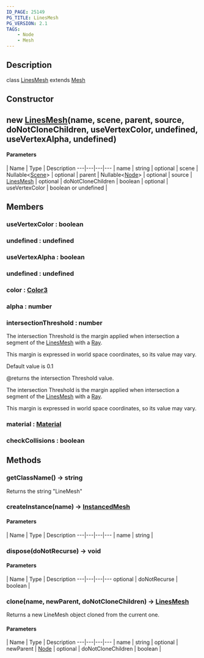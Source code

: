 ```yaml
---
ID_PAGE: 25149
PG_TITLE: LinesMesh
PG_VERSION: 2.1
TAGS:
    - Node
    - Mesh
---
```

## Description

class [LinesMesh](/classes/3.1/LinesMesh) extends [Mesh](/classes/3.1/Mesh)



## Constructor

## new [LinesMesh](/classes/3.1/LinesMesh)(name, scene, parent, source, doNotCloneChildren, useVertexColor, undefined, useVertexAlpha, undefined)



#### Parameters
 | Name | Type | Description
---|---|---|---
 | name | string | 
optional | scene | Nullable&lt;[Scene](/classes/3.1/Scene)&gt; | 
optional | parent | Nullable&lt;[Node](/classes/3.1/Node)&gt; | 
optional | source | [LinesMesh](/classes/3.1/LinesMesh) | 
optional | doNotCloneChildren | boolean | 
optional | useVertexColor | boolean or undefined | 
## Members

### useVertexColor : boolean


### undefined : undefined


### useVertexAlpha : boolean


### undefined : undefined


### color : [Color3](/classes/3.1/Color3)


### alpha : number


### intersectionThreshold : number

The intersection Threshold is the margin applied when intersection a segment of the [LinesMesh](/classes/3.1/LinesMesh) with a [Ray](/classes/3.1/Ray).

This margin is expressed in world space coordinates, so its value may vary.

Default value is 0.1

@returns the intersection Threshold value.

The intersection Threshold is the margin applied when intersection a segment of the [LinesMesh](/classes/3.1/LinesMesh) with a [Ray](/classes/3.1/Ray).

This margin is expressed in world space coordinates, so its value may vary.
### material : [Material](/classes/3.1/Material)


### checkCollisions : boolean


## Methods

### getClassName() &rarr; string

Returns the string "LineMesh"
### createInstance(name) &rarr; [InstancedMesh](/classes/3.1/InstancedMesh)



#### Parameters
 | Name | Type | Description
---|---|---|---
 | name | string | 

### dispose(doNotRecurse) &rarr; void



#### Parameters
 | Name | Type | Description
---|---|---|---
optional | doNotRecurse | boolean | 

### clone(name, newParent, doNotCloneChildren) &rarr; [LinesMesh](/classes/3.1/LinesMesh)

Returns a new LineMesh object cloned from the current one.

#### Parameters
 | Name | Type | Description
---|---|---|---
 | name | string | 
optional | newParent | [Node](/classes/3.1/Node) | 
optional | doNotCloneChildren | boolean | 
